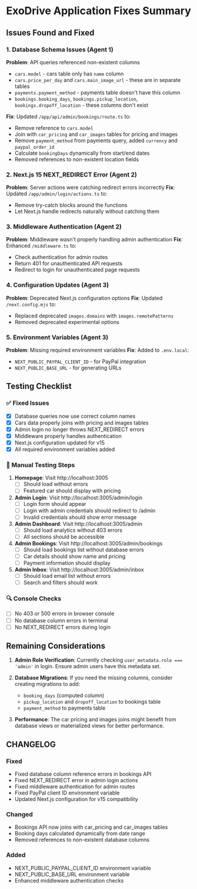 # ExoDrive Application Fixes Summary

## Issues Found and Fixed

### 1. Database Schema Issues (Agent 1)
**Problem**: API queries referenced non-existent columns
- `cars.model` - cars table only has `name` column
- `cars.price_per_day` and `cars.main_image_url` - these are in separate tables
- `payments.payment_method` - payments table doesn't have this column
- `bookings.booking_days`, `bookings.pickup_location`, `bookings.dropoff_location` - these columns don't exist

**Fix**: Updated `/app/api/admin/bookings/route.ts` to:
- Remove reference to `cars.model`
- Join with `car_pricing` and `car_images` tables for pricing and images
- Remove `payment_method` from payments query, added `currency` and `paypal_order_id`
- Calculate `bookingDays` dynamically from start/end dates
- Removed references to non-existent location fields

### 2. Next.js 15 NEXT_REDIRECT Error (Agent 2)
**Problem**: Server actions were catching redirect errors incorrectly
**Fix**: Updated `/app/admin/login/actions.ts` to:
- Remove try-catch blocks around the functions
- Let Next.js handle redirects naturally without catching them

### 3. Middleware Authentication (Agent 2)
**Problem**: Middleware wasn't properly handling admin authentication
**Fix**: Enhanced `/middleware.ts` to:
- Check authentication for admin routes
- Return 401 for unauthenticated API requests
- Redirect to login for unauthenticated page requests

### 4. Configuration Updates (Agent 3)
**Problem**: Deprecated Next.js configuration options
**Fix**: Updated `/next.config.mjs` to:
- Replaced deprecated `images.domains` with `images.remotePatterns`
- Removed deprecated experimental options

### 5. Environment Variables (Agent 3)
**Problem**: Missing required environment variables
**Fix**: Added to `.env.local`:
- `NEXT_PUBLIC_PAYPAL_CLIENT_ID` - for PayPal integration
- `NEXT_PUBLIC_BASE_URL` - for generating URLs

## Testing Checklist

### ✅ Fixed Issues
- [x] Database queries now use correct column names
- [x] Cars data properly joins with pricing and images tables
- [x] Admin login no longer throws NEXT_REDIRECT errors
- [x] Middleware properly handles authentication
- [x] Next.js configuration updated for v15
- [x] All required environment variables added

### 🧪 Manual Testing Steps
1. **Homepage**: Visit http://localhost:3005
   - [ ] Should load without errors
   - [ ] Featured car should display with pricing

2. **Admin Login**: Visit http://localhost:3005/admin/login
   - [ ] Login form should appear
   - [ ] Login with admin credentials should redirect to /admin
   - [ ] Invalid credentials should show error message

3. **Admin Dashboard**: Visit http://localhost:3005/admin
   - [ ] Should load analytics without 403 errors
   - [ ] All sections should be accessible

4. **Admin Bookings**: Visit http://localhost:3005/admin/bookings
   - [ ] Should load bookings list without database errors
   - [ ] Car details should show name and pricing
   - [ ] Payment information should display

5. **Admin Inbox**: Visit http://localhost:3005/admin/inbox
   - [ ] Should load email list without errors
   - [ ] Search and filters should work

### 🔍 Console Checks
- [ ] No 403 or 500 errors in browser console
- [ ] No database column errors in terminal
- [ ] No NEXT_REDIRECT errors during login

## Remaining Considerations

1. **Admin Role Verification**: Currently checking `user_metadata.role === 'admin'` in login. Ensure admin users have this metadata set.

2. **Database Migrations**: If you need the missing columns, consider creating migrations to add:
   - `booking_days` (computed column)
   - `pickup_location` and `dropoff_location` to bookings table
   - `payment_method` to payments table

3. **Performance**: The car pricing and images joins might benefit from database views or materialized views for better performance.

## CHANGELOG

### Fixed
- Fixed database column reference errors in bookings API
- Fixed NEXT_REDIRECT error in admin login actions
- Fixed middleware authentication for admin routes
- Fixed PayPal client ID environment variable
- Updated Next.js configuration for v15 compatibility

### Changed
- Bookings API now joins with car_pricing and car_images tables
- Booking days calculated dynamically from date range
- Removed references to non-existent database columns

### Added
- NEXT_PUBLIC_PAYPAL_CLIENT_ID environment variable
- NEXT_PUBLIC_BASE_URL environment variable
- Enhanced middleware authentication checks